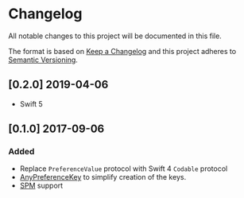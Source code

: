 # Changelog
All notable changes to this project will be documented in this file.

The format is based on [Keep a Changelog](http://keepachangelog.com/en/1.0.0/)
and this project adheres to [Semantic Versioning](http://semver.org/spec/v2.0.0.html).

## [0.2.0] 2019-04-06
- Swift 5

## [0.1.0] 2017-09-06
### Added
- Replace `PreferenceValue` protocol with Swift 4 `Codable` protocol
- [AnyPreferenceKey](Sources/AnyPreferenceKey.swift) to simplify creation of the keys.
- [SPM](https://swift.org/package-manager/) support
